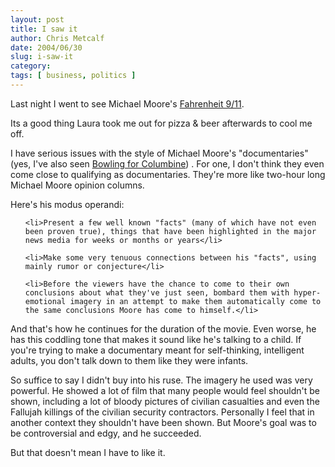 ```yaml
---
layout: post
title: I saw it
author: Chris Metcalf
date: 2004/06/30
slug: i-saw-it
category: 
tags: [ business, politics ]
---
```


Last night I went to see Michael Moore's <a href="http://www.imdb.com/title/tt0361596/">Fahrenheit 9/11</a>.

Its a good thing Laura took me out for pizza & beer afterwards to cool me off.

I have serious issues with the style of Michael Moore's "documentaries" (yes, I've also seen <a href="http://www.imdb.com/title/tt0310793/">Bowling for Columbine</a>) . For one, I don't think they even come close to qualifying as documentaries. They're more like two-hour long Michael Moore opinion columns.

Here's his modus operandi:

<ol>

	<li>Present a few well known "facts" (many of which have not even been proven true), things that have been highlighted in the major news media for weeks or months or years</li>

	<li>Make some very tenuous connections between his "facts", using mainly rumor or conjecture</li>

	<li>Before the viewers have the chance to come to their own conclusions about what they've just seen, bombard them with hyper-emotional imagery in an attempt to make them automatically come to the same conclusions Moore has come to himself.</li>

</ol>

And that's how he continues for the duration of the movie. Even worse, he has this coddling tone that makes it sound like he's talking to a child. If you're trying to make a documentary meant for self-thinking, intelligent adults, you don't talk down to them like they were infants.

So suffice to say I didn't buy into his ruse. The imagery he used was very powerful. He showed a lot of film that many people would feel shouldn't be shown, including a lot of bloody pictures of civilian casualties and even the Fallujah killings of the civilian security contractors. Personally I feel that in another context they shouldn't have been shown. But Moore's goal was to be controversial and edgy, and he succeeded.

But that doesn't mean I have to like it.
